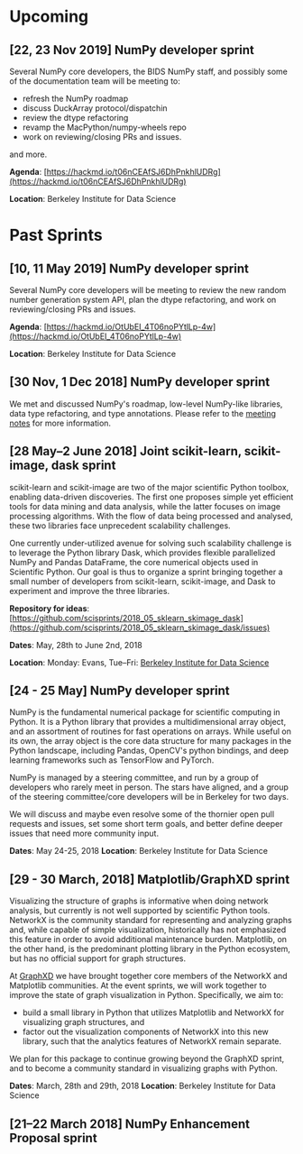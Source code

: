 # Upcoming

## [22, 23 Nov 2019] NumPy developer sprint

Several NumPy core developers, the BIDS NumPy staff, and possibly some of the
documentation team will be meeting to:
- refresh the NumPy roadmap
- discuss DuckArray protocol/dispatchin
- review the dtype refactoring
- revamp the MacPython/numpy-wheels repo
- work on reviewing/closing PRs and issues.

and more.

**Agenda**: [https://hackmd.io/t06nCEAfSJ6DhPnkhlUDRg](https://hackmd.io/t06nCEAfSJ6DhPnkhlUDRg)

**Location**: Berkeley Institute for Data Science

# Past Sprints

## [10, 11 May 2019] NumPy developer sprint

Several NumPy core developers will be meeting to review the new random
number generation system API, plan the dtype refactoring, and work on
reviewing/closing PRs and issues.

**Agenda**: [https://hackmd.io/OtUbEI_4T06noPYtlLp-4w](https://hackmd.io/OtUbEI_4T06noPYtlLp-4w)

**Location**: Berkeley Institute for Data Science

## [30 Nov, 1 Dec 2018] NumPy developer sprint

We met and discussed NumPy's roadmap, low-level NumPy-like libraries, data type refactoring, and type annotations.  Please refer to the [meeting notes](https://github.com/BIDS-numpy/docs/blob/master/meetings/2018-11-30-dev-meeting.md) for more information.

## [28 May–2 June 2018] Joint scikit-learn, scikit-image, dask sprint

scikit-learn and scikit-image are two of the major scientific Python toolbox,
enabling data-driven discoveries. The first one proposes simple yet efficient
tools for data mining and data analysis, while the latter focuses on image
processing algorithms. With the flow of data being processed and analysed,
these two libraries face unprecedent scalability challenges.

One currently under-utilized avenue for solving such scalability challenge is
to leverage the Python library Dask, which provides flexible parallelized
NumPy and Pandas DataFrame, the core numerical objects used in Scientific
Python. Our goal is thus to organize a sprint bringing together a small number
of developers from scikit-learn, scikit-image, and Dask to experiment and
improve the three libraries.

**Repository for ideas**: [https://github.com/scisprints/2018_05_sklearn_skimage_dask](https://github.com/scisprints/2018_05_sklearn_skimage_dask/issues)

**Dates**: May, 28th to June 2nd, 2018

**Location**: Monday: Evans, Tue–Fri: [Berkeley Institute for Data
Science](bids.html)

## [24 - 25 May] NumPy developer sprint

NumPy is the fundamental numerical package for scientific computing in Python.
It is a Python library that provides a multidimensional array object, and an
assortment of routines for fast operations on arrays. While useful on its own,
the array object is the core data structure for many packages in the Python
landscape, including Pandas, OpenCV's python bindings, and deep learning
frameworks such as TensorFlow and PyTorch.

NumPy is managed by a steering committee, and run by a group of developers who
rarely meet in person. The stars have aligned, and a group of the steering
committee/core developers will be in Berkeley for two days.

We will discuss and maybe even resolve some of the thornier open pull requests
and issues, set some short term goals, and better define deeper issues that
need more community input.

**Dates**: May 24-25, 2018 
**Location**: Berkeley Institute for Data Science

## [29 - 30 March, 2018] Matplotlib/GraphXD sprint

Visualizing the structure of graphs is informative when doing network
analysis, but currently is not well supported by scientific Python
tools. NetworkX is the community standard for representing and
analyzing graphs and, while capable of simple visualization,
historically has not emphasized this feature in order to avoid
additional maintenance burden.  Matplotlib, on the other hand, is the
predominant plotting library in the Python ecosystem, but has no
official support for graph structures.

At [GraphXD](https://graphxd.github.io/workshop/2018.html>)
we have brought together core members of the NetworkX and
Matplotlib communities. At the event sprints, we will work together to
improve the state of graph visualization in Python. Specifically, we
aim to:

* build a small library in Python that utilizes Matplotlib and
  NetworkX for visualizing graph structures, and
* factor out the visualization components of NetworkX into this new
  library, such that the analytics features of NetworkX remain
  separate.

We plan for this package to continue growing beyond the GraphXD sprint, and to
become a community standard in visualizing graphs with Python.

**Dates**: March, 28th and 29th, 2018
**Location**: Berkeley Institute for Data Science


## [21–22 March 2018] NumPy Enhancement Proposal sprint
